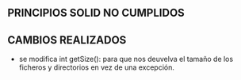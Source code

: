 
## PRINCIPIOS SOLID NO CUMPLIDOS




## CAMBIOS REALIZADOS

- se modifica int getSize(): para que nos deuvelva el tamaño de  los ficheros y directorios en vez de una excepción.


